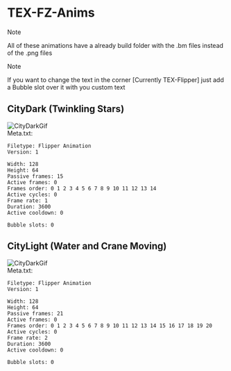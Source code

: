 # TEX-FZ-Anims

> [!Note]
> All of these animations have a already build folder with the .bm files instead of the .png files

> [!Note]
> If you want to change the text in the corner [Currently TEX-Flipper] just add a Bubble slot over it with you custom text

## CityDark (Twinkling Stars)
![CityDarkGif](https://texploder.com/fz/darkUpscale.gif)
</br>
Meta.txt:
```
Filetype: Flipper Animation
Version: 1

Width: 128
Height: 64
Passive frames: 15
Active frames: 0
Frames order: 0 1 2 3 4 5 6 7 8 9 10 11 12 13 14
Active cycles: 0
Frame rate: 1
Duration: 3600
Active cooldown: 0

Bubble slots: 0

```

## CityLight (Water and Crane Moving)
![CityDarkGif](https://texploder.com/fz/lightUpscale.gif)
</br>
Meta.txt:
```
Filetype: Flipper Animation
Version: 1

Width: 128
Height: 64
Passive frames: 21
Active frames: 0
Frames order: 0 1 2 3 4 5 6 7 8 9 10 11 12 13 14 15 16 17 18 19 20
Active cycles: 0
Frame rate: 2
Duration: 3600
Active cooldown: 0

Bubble slots: 0
```
